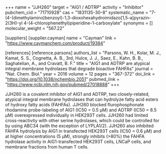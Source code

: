 +++
name = "JJH260"
target = "AIG1 / ADTRP"
activity = "Inhibitor"
pubchem_cid = "71710928"
cas = "1831135-30-8"
systematic_name = "7-(4-(dimethylamino)benzoyl)-1,3-dioxohexahydroimidazo[1,5-a]pyrazin-2(3H)-yl 4-(4-chlorophenethyl)piperidine-1-carboxylate"
synonyms = []
molecular_weight = "567.22"

[suppliers]
    [supplier.cayman]
        name = "Cayman"
        link = "https://www.caymanchem.com/product/19384"

[references]
    [reference.parsons]
        authors_list = "Parsons, W. H., Kolar, M. J., Kamat, S. S., Cognetta, A. B., 3rd, Hulce, J. J., Saez, E., Kahn, B. B., Saghatelian, A., and Cravatt, B. F."
        title = "AIG1 and ADTRP are atypical integral membrane hydrolases that degrade bioactive FAHFAs"
        journal = "Nat. Chem. Biol."
        year = 2016
        volume = 12
        pages = "367-372"
        doi_link = "https://doi.org/10.1038/nchembio.2051"
        pubmed_link = "https://www.ncbi.nlm.nih.gov/pubmed/27018888"
+++

JJH260 is a covalent inhibitor of AIG1 and ADTRP, two closely-related, atypical integral membrane hydrolases that can hydrolyze fatty acid esters of hydroxy fatty acids (FAHFAs). JJH260 blocked flurophosphonate rhodamine probe-labeling of AIG1 (IC50 = 0.5 µM) and ADTRP (IC50 = 8.5 µM) overexpressed individually in HEK293T cells. JJH260 had limited cross-reactivity with other serine hydrolases, which could be controlled for by using ABC34 (with the exception of LYPLA1/2). JJH260 also inhibited FAHFA hydrolysis by AIG1 in transfected HEK293T cells (IC50 = 0.6 µM) and at higher concentrations (5 µM), strongly inhibits (&gt;80%) the FAHFA hydrolase activity in AIG1-transfected HEK293T cells, LNCaP cells, and membrane fractions from human T cells.
